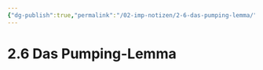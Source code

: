 ```yaml
---
{"dg-publish":true,"permalink":"/02-imp-notizen/2-6-das-pumping-lemma/"}
---
```


# 2.6 Das Pumping-Lemma